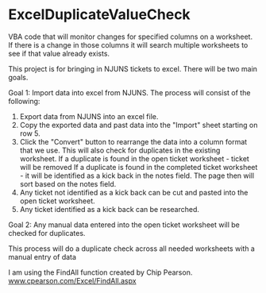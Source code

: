 # ExcelDuplicateValueCheck

VBA code that will monitor changes for specified columns on a worksheet. If there is a change in those columns it will search multiple worksheets to see if that value already exists.

This project is for bringing in NJUNS tickets to excel. There will be two main goals.

Goal 1: Import data into excel from NJUNS.
The process will consist of the following:

1. Export data from NJUNS into an excel file.
2. Copy the exported data and past data into the "Import" sheet starting on row 5.
3. Click the "Convert" button to rearrange the data into a column format that we use. 
	This will also check for duplicates in the existing worksheet.
	If a duplicate is found in the open ticket worksheet  - ticket will be removed
	If a duplicate is found in the completed ticket worksheet - it will be identified as a kick back in the notes field.
	The page then will sort based on the notes field.
4. Any ticket not identified as a kick back can be cut and pasted into the open ticket worksheet.
5. Any ticket identified as a kick back can be researched.

Goal 2: Any manual data entered into the open ticket worksheet will be checked for duplicates.

This process will do a duplicate check across all needed worksheets with a manual entry of data

I am using the FindAll function created by Chip Pearson.
www.cpearson.com/Excel/FindAll.aspx